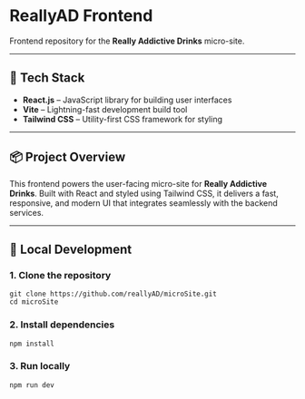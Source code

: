 # ReallyAD Frontend

Frontend repository for the **Really Addictive Drinks** micro-site.

---

## 🧱 Tech Stack

- **React.js** – JavaScript library for building user interfaces  
- **Vite** – Lightning-fast development build tool  
- **Tailwind CSS** – Utility-first CSS framework for styling

---

## 📦 Project Overview

This frontend powers the user-facing micro-site for **Really Addictive Drinks**. Built with React and styled using Tailwind CSS, it delivers a fast, responsive, and modern UI that integrates seamlessly with the backend services.

---

## 🚀 Local Development

### 1. Clone the repository
```
git clone https://github.com/reallyAD/microSite.git
cd microSite
```

### 2. Install dependencies
```
npm install
```

### 3. Run locally
```
npm run dev
```


